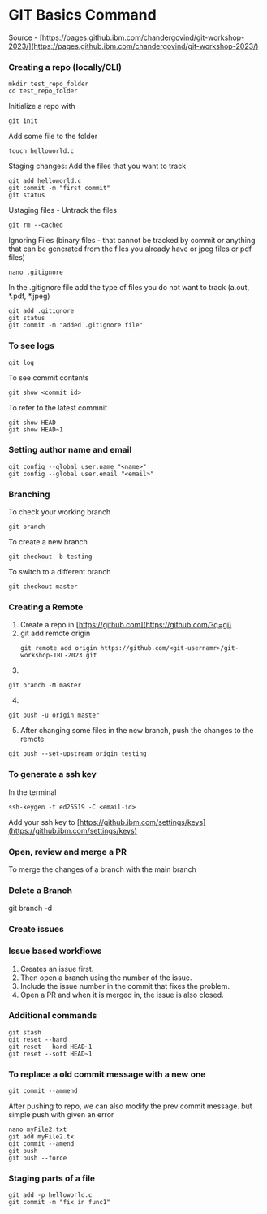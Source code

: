 # GIT Basics Command
Source - [https://pages.github.ibm.com/chandergovind/git-workshop-2023/](https://pages.github.ibm.com/chandergovind/git-workshop-2023/)

### Creating a repo (locally/CLI)
```
mkdir test_repo_folder
cd test_repo_folder
```
Initialize a repo with
```
git init
```
Add some file to the folder
```
touch helloworld.c
```
Staging changes: Add the files that you want to track
```
git add helloworld.c
git commit -m "first commit"
git status
```
Ustaging files -  Untrack the files
```
git rm --cached
```
Ignoring Files (binary files - that cannot be tracked by commit or anything that can be generated from the files you already have or jpeg files or pdf files)
```
nano .gitignore
```
In the .gitignore file add the type of files you do not want to track (a.out, *.pdf, *.jpeg)
```
git add .gitignore 
git status
git commit -m "added .gitignore file"
```

### To see logs
```
git log
```
To see commit contents
```
git show <commit id>
```
To refer to the latest commnit
```
git show HEAD
git show HEAD~1
```

### Setting author name and email
```
git config --global user.name "<name>"
git config --global user.email "<email>"
```

### Branching
To check your working branch
```
git branch
```
To create a new branch
```
git checkout -b testing
```
To switch to a different branch
```
git checkout master
```

### Creating a Remote
1. Create a repo in [https://github.com](https://github.com/?q=gi)
2. git add remote origin <url>
   ```
   git remote add origin https://github.com/<git-usernamr>/git-workshop-IRL-2023.git
   ```
3. 
``` 
git branch -M master
```
4. 
```
git push -u origin master
```
5. After changing some files in the new branch, push the changes to the remote
```
git push --set-upstream origin testing
```
### To generate a ssh key
In the terminal
```
ssh-keygen -t ed25519 -C <email-id>
```
Add your ssh key to [https://github.ibm.com/settings/keys](https://github.ibm.com/settings/keys)

### Open, review and merge a PR
To merge the changes of a branch with the main branch

### Delete a Branch
git branch -d <repo-name>

### Create issues 

### Issue based workflows
1. Creates an issue first.
2. Then open a branch using the number of the issue.
3. Include the issue number in the commit that fixes the problem.
4. Open a PR and when it is merged in, the issue is also closed.

### Additional commands
```
git stash
git reset --hard
git reset --hard HEAD~1
git reset --soft HEAD~1
```

### To replace a old commit message with a new one
```
git commit --ammend
```
After pushing to repo, we can also modify the prev commit message. but simple push with given an error
```
nano myFile2.txt
git add myFile2.tx
git commit --amend
git push
git push --force
```

### Staging parts of a file
```
git add -p helloworld.c
git commit -m "fix in func1"
```